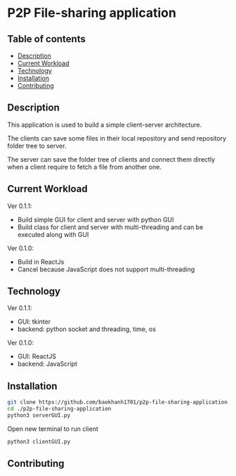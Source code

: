 # P2P File-sharing application

## Table of contents
 - [Description](#description)
 - [Current Workload](#current)
 - [Technology](#technology)
 - [Installation](#installation)
 - [Contributing](#contributing)

## Description
This application is used to build a simple client-server architecture. 

The clients can save some files in their local repository and send repository folder tree to server.

The server can save the folder tree of clients and connect them directly when a client require to fetch a file from another one.

## Current Workload
Ver 0.1.1: 
  - Build simple GUI for client and server with python GUI
  - Build class for client and server with multi-threading and can be executed along with GUI 

Ver 0.1.0:
  - Build in ReactJs
  - Cancel because JavaScript does not support multi-threading
 
## Technology
Ver 0.1.1:
  - GUI: tkinter
  - backend: python socket and threading, time, os

Ver 0.1.0:
  - GUI: ReactJS
  - backend: JavaScript

## Installation
```bash
git clone https://github.com/baokhanh1701/p2p-file-sharing-application.git
cd ./p2p-file-sharing-application
python3 serverGUI.py
```
Open new terminal to run client
```bash
python3 clientGUI.py
```

## Contributing

